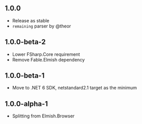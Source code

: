 ## 1.0.0
* Release as stable
* `remaining` parser by @theor

## 1.0.0-beta-2
* Lower FSharp.Core requirement
* Remove Fable.Elmish dependency

## 1.0.0-beta-1
* Move to .NET 6 SDK, netstandard2.1 target as the minimum

## 1.0.0-alpha-1
* Splitting from Elmish.Browser
